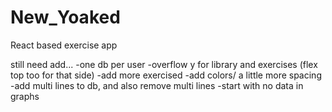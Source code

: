 # New_Yoaked
React based exercise app

still need add...
-one db per user
-overflow y for library and exercises (flex top too for that side)
-add more exercised
-add colors/ a little more spacing
-add multi lines to db, and also remove multi lines
-start with no data in graphs
